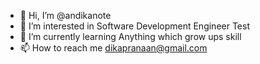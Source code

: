 - 👋 Hi, I’m @andikanote
- 👀 I’m interested in Software Development Engineer Test
- 🌱 I’m currently learning Anything which grow ups skill
- 📫 How to reach me dikapranaan@gmail.com

<!---
andikanote/andikanote is a ✨ special ✨ repository because its `README.md` (this file) appears on your GitHub profile.
You can click the Preview link to take a look at your changes.
--->
